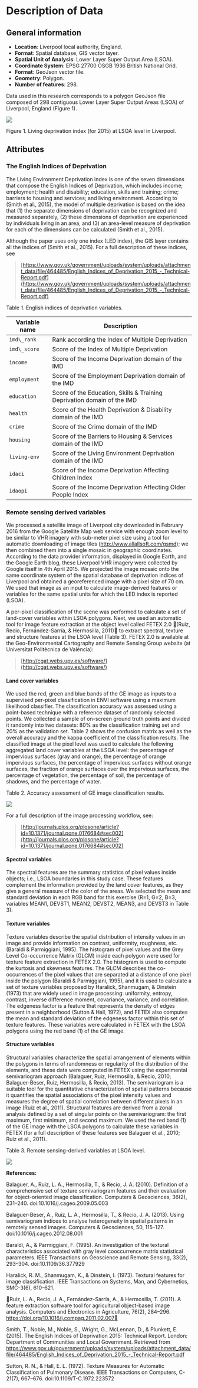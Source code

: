 # Description of Data

## General information

* **Location**: Liverpool local authority, England.
* **Format**: Spatial database, GIS vector layer.
* **Spatial Unit of Analysis**: Lower Layer Super Output Area (LSOA).
* **Coordinate System**: EPSG 27700 OSGB 1936 British National Grid.
* **Format**: GeoJson vector file.
* **Geometry**: Polygon.
* **Number of features**: 298.

Data used in this research corresponds to a polygon GeoJson file
composed of 298 contiguous Lower Layer Super Output Areas (LSOA) of
Liverpool, England (Figure 1).

![](fig1.png)

<span id="_Ref355359566" class="anchor"></span>Figure 1. Living
deprivation index (for 2015) at LSOA level in Liverpool.

## Attributes

### The English Indices of Deprivation

The Living Environment Deprivation index is one of the seven dimensions
that compose the English Indices of Deprivation, which includes income;
employment; health and disability; education, skills and training;
crime; barriers to housing and services; and living environment.
According to (Smith et al., 2015), the model of multiple deprivation is
based on the idea that (1) the separate dimensions of deprivation can be
recognized and measured separately, (2) these dimensions of deprivation
are experienced by individuals living in an area, and (3) an area-level
measure of deprivation for each of the dimensions can be calculated
(Smith et al., 2015).

Although the paper uses only one index (LED index), the GIS layer
contains all the indices of (Smith et al., 2015). For a full description
of these indices, see

> [https://www.gov.uk/government/uploads/system/uploads/attachment_data/file/464485/English_Indices_of_Deprivation_2015_-_Technical-Report.pdf](https://www.gov.uk/government/uploads/system/uploads/attachment_data/file/464485/English_Indices_of_Deprivation_2015_-_Technical-Report.pdf)

Table 1. English indices of deprivation variables.

  **Variable name** | **Description**
  ----------------- | -------------------------------------------------------------------------
  `imd\_rank`       | Rank according the Index of Multiple Deprivation
  `imd\_score`      | Score of the Index of Multiple Deprivation
  `income`          | Score of the Income Deprivation domain of the IMD
  `employment`      | Score of the Employment Deprivation domain of the IMD
  `education`       | Score of the Education, Skills & Training Deprivation domain of the IMD
  `health`          | Score of the Health Deprivation & Disability domain of the IMD
  `crime`           | Score of the Crime domain of the IMD
  `housing`         | Score of the Barriers to Housing & Services domain of the IMD
  `living-env`      | Score of the Living Environment Deprivation domain of the IMD
  `idaci`           | Score of the Income Deprivation Affecting Children Index
  `idaopi`          | Score of the Income Deprivation Affecting Older People Index

### Remote sensing derived variables

We processed a satellite image of Liverpool city downloaded in February
2016 from the Google Satellite Map web service with enough zoom level to
be similar to VHR imagery with sub-meter pixel size using a tool for
automatic downloading of image tiles (<http://www.allallsoft.com/gsmd>);
we then combined them into a single mosaic in geographic coordinates.
According to the data provider information, displayed in Google Earth,
and the Google Earth blog, these Liverpool VHR imagery were collected by
Google itself in 4th April 2015. We projected the image mosaic onto the
same coordinate system of the spatial database of deprivation indices of
Liverpool and obtained a georeferenced image with a pixel size of 70 cm.
We used that image as an input to calculate image-derived features or
variables for the same spatial units for which the LED index is reported
(LSOA).

A per-pixel classification of the scene was performed to calculate a set of land-cover variables within LSOA polygons. Next, we used an automatic tool for image feature extraction at the object level called FETEX 2.0 (Ruiz, Recio, Fernández-Sarría, & Hermosilla, 2011) to extract spectral, texture and structure features at the LSOA level (Table 3). FETEX 2.0 is available at the Geo-Environmental Cartography and Remote Sensing Group website (at Universitat Politècnica de València):

> [http://cgat.webs.upv.es/software/](http://cgat.webs.upv.es/software/)


#### Land cover variables

We used the red, green and blue bands of the GE image as inputs to a supervised per-pixel classification in ENVI software using a maximum likelihood classifier. The classification accuracy was assessed using a point-based technique with a reference dataset of randomly selected points. We collected a sample of on-screen ground truth points and divided it randomly into two datasets: 80% as the classification training set and 20% as the validation set. Table 2 shows the confusion matrix as well as the overall accuracy and the kappa coefficient of the classification results. The classified image at the pixel level was used to calculate the following aggregated land cover variables at the LSOA level: the percentage of impervious surfaces (gray and orange), the percentage of orange impervious surfaces, the percentage of impervious surfaces without orange surfaces, the fraction of orange surfaces over the impervious surfaces, the percentage of vegetation, the percentage of soil, the percentage of shadows, and the percentage of water.

Table 2. Accuracy assessment of GE image classification results.

![](table2.png)

For a full description of the image processing workflow, see: 

> [http://journals.plos.org/plosone/article?id=10.1371/journal.pone.0176684#sec002](http://journals.plos.org/plosone/article?id=10.1371/journal.pone.0176684#sec002)

#### Spectral variables

The spectral features are the summary statistics of pixel values inside objects; i.e., LSOA boundaries in this study case. These features complement the information provided by the land cover features, as they give a general measure of the color of the areas. We selected the mean and standard deviation in each RGB band for this exercise (R=1, G=2, B=3, variables MEAN1, DEVST1, MEAN2, DEVST2, MEAN3, and DEVST3 in Table 3).


#### Texture variables

Texture variables describe the spatial distribution of intensity values in an image and provide information on contrast, uniformity, roughness, etc. (Baraldi & Parmiggiani, 1995). The histogram of pixel values and the Grey Level Co-occurrence Matrix (GLCM) inside each polygon were used for texture feature extraction in FETEX 2.0. The histogram is used to compute the kurtosis and skewness features. The GLCM describes the co-occurrences of the pixel values that are separated at a distance of one pixel inside the polygon (Baraldi & Parmiggiani, 1995), and it is used to calculate a set of texture variables proposed by Haralick, Shanmugam, & Dinstein (1973) that are widely used in image processing: uniformity, entropy, contrast, inverse difference moment, covariance, variance, and correlation. The edgeness factor is a feature that represents the density of edges present in a neighborhood (Sutton & Hall, 1972), and FETEX also computes the mean and standard deviation of the edgeness factor within this set of texture features. These variables were calculated in FETEX with the LSOA polygons using the red band (1) of the GE image.


#### Structure variables

Structural variables characterize the spatial arrangement of elements within the polygons in terms of randomness or regularity of the distribution of the elements, and these data were computed in FETEX using the experimental semivariogram approach (Balaguer, Ruiz, Hermosilla, & Recio, 2010; Balaguer-Beser, Ruiz, Hermosilla, & Recio, 2013). The semivariogram is a suitable tool for the quantitative characterization of spatial patterns because it quantifies the spatial associations of the pixel intensity values and measures the degree of spatial correlation between different pixels in an image (Ruiz et al., 2011). Structural features are derived from a zonal analysis defined by a set of singular points on the semivariogram: the first maximum, first minimum, and second maximum. We used the red band (1) of the GE image with the LSOA polygons to calculate these variables in FETEX (for a full description of these features see Balaguer et al., 2010; Ruiz et al., 2011).

Table 3. Remote sensing-derived variables at LSOA level.

![](table3.png)

**References:**

Balaguer, A., Ruiz, L. A., Hermosilla, T., & Recio, J. A. (2010). Definition of a comprehensive set of texture semivariogram features and their evaluation for object-oriented image classification. Computers & Geosciences, 36(2), 231–240. doi:10.1016/j.cageo.2009.05.003

Balaguer-Beser, A., Ruiz, L. A., Hermosilla, T., & Recio, J. A. (2013). Using semivariogram indices to analyse heterogeneity in spatial patterns in remotely sensed images. Computers & Geosciences, 50, 115–127. doi:10.1016/j.cageo.2012.08.001

Baraldi, A., & Parmiggiani, F. (1995). An investigation of the textural characteristics associated with gray level cooccurrence matrix statistical parameters. IEEE Transactions on Geoscience and Remote Sensing, 33(2), 293–304. doi:10.1109/36.377929

Haralick, R. M., Shanmugam, K., & Dinstein, I. (1973). Textural features for image classification. IEEE Transactions on Systems, Man, and Cybernetics, SMC-3(6), 610–621.

Ruiz, L. A., Recio, J. A., Fernández-Sarría, A., & Hermosilla, T. (2011). A feature extraction software tool for agricultural object-based image analysis. Computers and Electronics in Agriculture, 76(2), 284–296. https://doi.org/10.1016/j.compag.2011.02.007

Smith, T., Noble, M., Noble, S., Wright, G., McLennan, D., & Plunkett, E. (2015). The English Indices of Deprivation 2015: Technical Report. London: Department of Communities and Local Government. Retrieved from https://www.gov.uk/government/uploads/system/uploads/attachment_data/file/464485/English_Indices_of_Deprivation_2015_-_Technical-Report.pdf

Sutton, R. N., & Hall, E. L. (1972). Texture Measures for Automatic Classification of Pulmonary Disease. IEEE Transactions on Computers, C-21(7), 667–676. doi:10.1109/T-C.1972.223572
